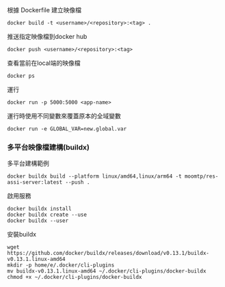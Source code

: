 根據 Dockerfile 建立映像檔
```
docker build -t <username>/<repository>:<tag> .
```

推送指定映像檔到docker hub
```
docker push <username>/<repository>:<tag>
```

查看當前在local端的映像檔
```
docker ps
```

運行
```
docker run -p 5000:5000 <app-name>
```

運行時使用不同變數來覆蓋原本的全域變數

```
docker run -e GLOBAL_VAR=new.global.var
```


### 多平台映像檔建構(buildx)

多平台建構範例
```
docker buildx build --platform linux/amd64,linux/arm64 -t moomtp/res-assi-server:latest --push .

```

啟用服務
```
docker buildx install
docker buildx create --use
docker buildx --user
```

安裝buildx
```
wget https://github.com/docker/buildx/releases/download/v0.13.1/buildx-v0.13.1.linux-amd64
mkdir -p home/e/.docker/cli-plugins
mv buildx-v0.13.1.linux-amd64 ~/.docker/cli-plugins/docker-buildx
chmod +x ~/.docker/cli-plugins/docker-buildx
```